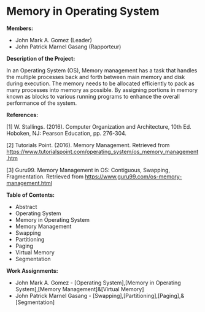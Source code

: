 # Memory in Operating System


**Members:**
* John Mark A. Gomez (Leader)
* John Patrick Marnel Gasang (Rapporteur)

**Description of the Project:**

In an Operating System (OS), Memory management has a task that handles the multiple processes back and forth between main memory and disk during execution. The memory needs to be allocated efficiently to pack as many processes into memory as possible. By assigning portions in memory known as blocks to various running programs to enhance the overall performance of the system.

**References:**

[1] W. Stallings. (2016). Computer Organization and Architecture, 10th Ed. Hoboken, NJ: Pearson Education, pp. 276-304.  

[2] Tutorials Point. (2016). Memory Management. Retrieved from https://www.tutorialspoint.com/operating_system/os_memory_management.htm

[3] Guru99. Memory Management in OS: Contiguous, Swapping, Fragmentation. Retrieved from https://www.guru99.com/os-memory-management.html

**Table of Contents:** 

* Abstract
* Operating System
* Memory in Operating System
* Memory Management
* Swapping
* Partitioning
* Paging
* Virtual Memory
* Segmentation


**Work Assignments:**
* John Mark A. Gomez - [Operating System],[Memory in Operating System],[Memory Management]&[Virtual Memory]
* John Patrick Marnel Gasang - [Swapping],[Partitioning],[Paging],&[Segmentation]
